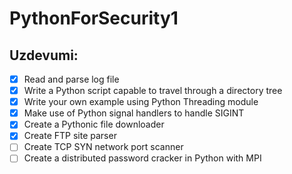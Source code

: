 # PythonForSecurity1

## Uzdevumi:

- [x] Read and parse log file
- [x] Write a Python script capable to travel through a directory tree
- [x] Write your own example using Python Threading module
- [x] Make use of Python signal handlers to handle SIGINT
- [x] Create a Pythonic file downloader
- [x] Create FTP site parser
- [ ] Create TCP SYN network port scanner
- [ ] Create a distributed password cracker in Python with MPI
